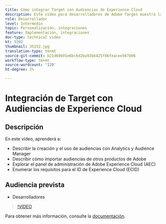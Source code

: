 ```yaml
---
title: Cómo integrar Target con Audiencias de Experience Cloud
description: Este vídeo para desarrolladores de Adobe Target muestra la creación de audiencias con Analytics y Audience Manager. Los desarrolladores que vean este vídeo podrán importar audiencias de otros productos de Adobe, familiarizarse con el panel de administración de Adobe Experience Cloud (AEC) y enumerar los requisitos para el ID de Experience Cloud (ECID).
role: Desarrollador
level: Intermedio
topic: Personalización, integraciones
feature: Implementación, integraciones
doc-type: technical video
kt: 5392
thumbnail: 35152.jpg
translation-type: tm+mt
source-git-commit: b21d69b01e6bc6d2ba93b6425f86feacee567b06
workflow-type: tm+mt
source-wordcount: '129'
ht-degree: 2%

---
```



# Integración de Target con Audiencias de Experience Cloud

## Descripción

En este vídeo, aprenderá a:

* Describir la creación y el uso de audiencias con Analytics y Audience Manager
* Describir cómo importar audiencias de otros productos de Adobe
* Explorar el panel de administración de Adobe Experience Cloud (AEC)
* Enumerar los requisitos para el ID de Experience Cloud (ECID)

## Audiencia prevista

* Desarrolladores

>[!VIDEO](https://video.tv.adobe.com/v/35152/?quality=12)

Para obtener más información, consulte la [documentación](https://docs.adobe.com/content/help/en/target/using/integrate/mmp.html).
